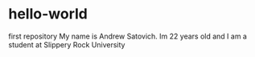 # hello-world
first repository
My name is Andrew Satovich. Im 22 years old and I am a student at Slippery Rock University
